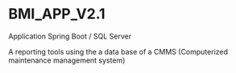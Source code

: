 # BMI_APP_V2.1
Application Spring Boot  / SQL Server 

A reporting tools using the a data base of a CMMS (Computerized maintenance management system) 
